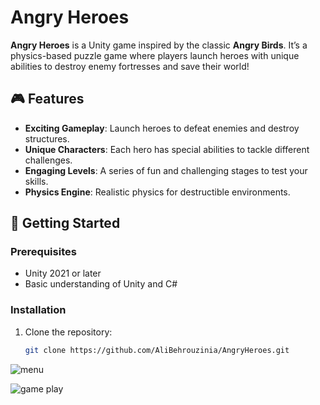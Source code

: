 # Angry Heroes

**Angry Heroes** is a Unity game inspired by the classic **Angry Birds**. It’s a physics-based puzzle game where players launch heroes with unique abilities to destroy enemy fortresses and save their world!

## 🎮 Features
- **Exciting Gameplay**: Launch heroes to defeat enemies and destroy structures.
- **Unique Characters**: Each hero has special abilities to tackle different challenges.
- **Engaging Levels**: A series of fun and challenging stages to test your skills.
- **Physics Engine**: Realistic physics for destructible environments.

## 🚀 Getting Started

### Prerequisites
- Unity 2021 or later
- Basic understanding of Unity and C#

### Installation
1. Clone the repository:
   ```bash
   git clone https://github.com/AliBehrouzinia/AngryHeroes.git


![menu](https://user-images.githubusercontent.com/47349044/150691192-c81b30b6-07c6-4125-a444-207400cf18cc.gif)


![game play](https://user-images.githubusercontent.com/47349044/150691197-42ef2d59-d23e-434c-baf4-3b3968e7b0ef.gif)
